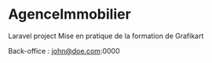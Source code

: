 # AgenceImmobilier
Laravel project
Mise en pratique de la formation de Grafikart

Back-office :
john@doe.com:0000
